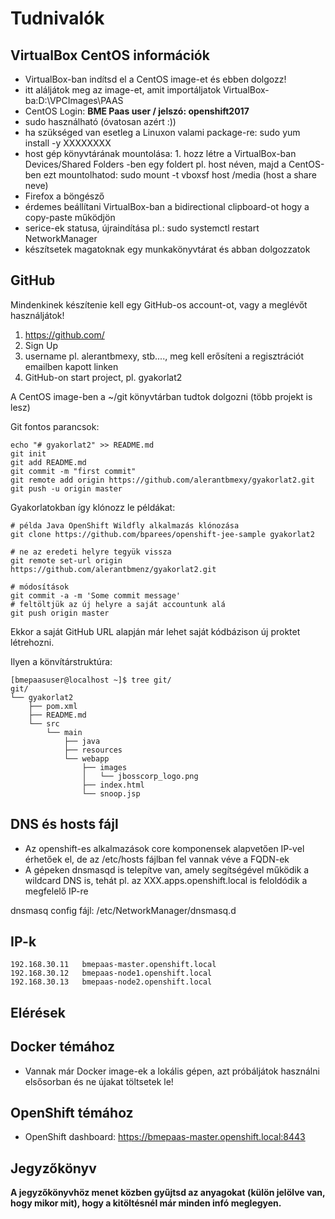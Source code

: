 # Tudnivalók

## VirtualBox CentOS információk
- VirtualBox-ban indítsd el a CentOS image-et és ebben dolgozz!
- itt aláljátok meg az image-et, amit importáljatok VirtualBox-ba:D:\VPCImages\PAAS
- CentOS Login: **BME Paas user / jelszó: openshift2017**
- sudo használható (óvatosan azért :))
- ha szükséged van esetleg a Linuxon valami package-re: sudo yum install -y XXXXXXXX
- host gép könyvtárának mountolása: 1. hozz létre a VirtualBox-ban Devices/Shared Folders -ben egy foldert pl. host néven, majd a CentOS-ben ezt mountolhatod: sudo mount -t vboxsf host /media  (host a share neve)
- Firefox a böngésző
- érdemes beállítani VirtualBox-ban a bidirectional clipboard-ot hogy a copy-paste működjön
- serice-ek statusa, újraindítása pl.: sudo systemctl restart NetworkManager
- készítsetek magatoknak egy munkakönyvtárat és abban dolgozzatok

## GitHub

Mindenkinek készítenie kell egy GitHub-os account-ot, vagy a meglévőt használjátok!

1. https://github.com/
2. Sign Up
3. username pl. alerantbmexy, stb...., meg kell erősíteni a regisztrációt emailben kapott linken
4. GitHub-on start project, pl. gyakorlat2

A CentOS image-ben a ~/git könyvtárban tudtok dolgozni (több projekt is lesz)

Git fontos parancsok:
```shell
echo "# gyakorlat2" >> README.md
git init
git add README.md
git commit -m "first commit"
git remote add origin https://github.com/alerantbmexy/gyakorlat2.git
git push -u origin master
```

Gyakorlatokban így klónozz le példákat:
```shell
# példa Java OpenShift Wildfly alkalmazás klónozása
git clone https://github.com/bparees/openshift-jee-sample gyakorlat2

# ne az eredeti helyre tegyük vissza
git remote set-url origin https://github.com/alerantbmenz/gyakorlat2.git

# módosítások
git commit -a -m 'Some commit message'
# feltöltjük az új helyre a saját accountunk alá
git push origin master
```
Ekkor a saját GitHub URL alapján már lehet saját kódbázison új proktet létrehozni.

Ilyen a könvítárstruktúra:
```shell
[bmepaasuser@localhost ~]$ tree git/
git/
└── gyakorlat2
    ├── pom.xml
    ├── README.md
    └── src
        └── main
            ├── java
            ├── resources
            └── webapp
                ├── images
                │   └── jbosscorp_logo.png
                ├── index.html
                └── snoop.jsp

```


## DNS és hosts fájl
- Az openshift-es alkalmazások core komponensek alapvetően IP-vel érhetőek el, de az /etc/hosts fájlban fel vannak véve a FQDN-ek
- A gépeken dnsmasqd is telepítve van, amely segítségével működik a wildcard DNS is, tehát pl. az XXX.apps.openshift.local is feloldódik a megfelelő IP-re

dnsmasq config fájl: /etc/NetworkManager/dnsmasq.d

## IP-k
```shell
192.168.30.11	bmepaas-master.openshift.local
192.168.30.12	bmepaas-node1.openshift.local
192.168.30.13	bmepaas-node2.openshift.local
```


## Elérések

## Docker témához
- Vannak már Docker image-ek a lokális gépen, azt próbáljátok használni elsősorban és ne újakat töltsetek le!

## OpenShift témához
- OpenShift dashboard: https://bmepaas-master.openshift.local:8443

## Jegyzőkönyv

**A jegyzőkönyvhöz menet közben gyűjtsd az anyagokat (külön jelölve van, hogy mikor mit), hogy a kitöltésnél már minden infó meglegyen.**
